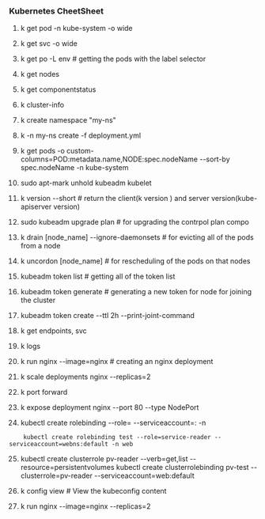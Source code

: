 ### Kubernetes CheetSheet

1. k get pod -n kube-system -o wide
2. k get svc -o wide
3. k get po -L env # getting the pods with the label selector
4. k get nodes 
5. k get componentstatus
6. k cluster-info 
7. k create namespace "my-ns"
8. k -n my-ns create -f deployment.yml
9. k get pods -o custom-columns=POD:metadata.name,NODE:spec.nodeName --sort-by spec.nodeName -n kube-system
10. sudo apt-mark unhold kubeadm kubelet 
11. k version --short # return the client(k version ) and server version(kube-apiserver version)

12. sudo kubeadm upgrade plan # for upgrading the contrpol plan compo
13. k drain [node_name] --ignore-daemonsets # for evicting all of the pods from a node
14. k uncordon [node_name] # for rescheduling of the pods on that nodes

15. kubeadm token list # getting all of the token list
16. kubeadm token generate # generating a new token for node for joining the cluster
17. kubeadm token create <generated-token> --ttl 2h --print-joint-command
18. k get endpoints, svc
19. k logs <pods-name>
20. k run nginx --image=nginx # creating an nginx deployment  
21. k scale deployments nginx --replicas=2
22. k port forward
23. k expose deployment nginx --port 80 --type NodePort
24. kubectl create rolebinding <rolebinding-name> --role=<role-name> --serviceaccount=<ns>:<sa> -n <ns>
```
	kubectl create rolebinding test --role=service-reader --serviceaccount=webns:default -n web
```
25. kubectl create clusterrole pv-reader --verb=get,list --resource=persistentvolumes
	kubectl create clusterrolebinding pv-test --clusterrole=pv-reader --serviceaccount=web:default

26. k config view # View the kubeconfig content
27. k run nginx --image=nginx --replicas=2

















